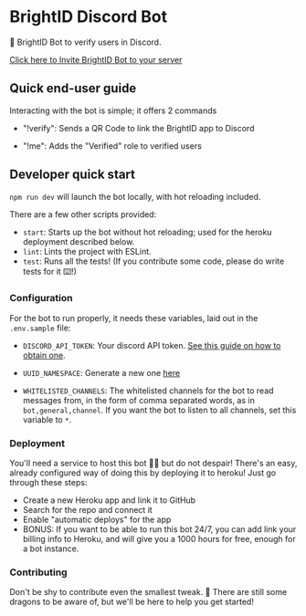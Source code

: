 # BrightID Discord Bot

:robot: BrightID Bot to verify users in Discord.

<a href="https://bot.brightid.org">Click here to Invite BrightID Bot to your server</a>

## Quick end-user guide 

Interacting with the bot is simple; it offers 2 commands

- "!verify": Sends a QR Code to link the BrightID app to Discord

- "!me": Adds the "Verified" role to verified users

## Developer quick start 

`npm run dev` will launch the bot locally, with hot reloading included.

There are a few other scripts provided:

- `start`: Starts up the bot without hot reloading; used for the heroku deployment described below.
- `lint`: Lints the project with ESLint.
- `test`: Runs all the tests! (If you contribute some code, please do write tests for it ⌨️!)

### Configuration

For the bot to run properly, it needs these variables, laid out in the `.env.sample` file:

- `DISCORD_API_TOKEN`: Your discord API token. [See this guide on how to obtain one](https://github.com/reactiflux/discord-irc/wiki/Creating-a-discord-bot-&-getting-a-token).
  
- `UUID_NAMESPACE`: Generate a new one [here](https://www.uuidgenerator.net/version4)
  
- `WHITELISTED_CHANNELS`: The whitelisted channels for the bot to read messages from, in the form of comma separated words, as in `bot,general,channel`. If you want the bot to listen to all channels, set this variable to `*`.

### Deployment

You'll need a service to host this bot 💆‍♀️ but do not despair! There's an easy, already configured way of doing this by deploying it to heroku! Just go through these steps:

- Create a new Heroku app and link it to GitHub
- Search for the repo and connect it
- Enable "automatic deploys" for the app
- BONUS: If you want to be able to run this bot 24/7, you can add link your billing info to Heroku, and will give you a 1000 hours for free, enough for a bot instance.

### Contributing

Don't be shy to contribute even the smallest tweak. 🐲 There are still some dragons to be aware of, but we'll be here to help you get started!

